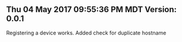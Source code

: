 ## Thu 04 May 2017 09:55:36 PM MDT Version: 0.0.1
Registering a device works. Added check for duplicate hostname

